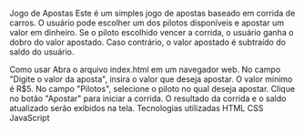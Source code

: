 Jogo de Apostas
Este é um simples jogo de apostas baseado em corrida de carros. O usuário pode escolher um dos pilotos disponíveis e apostar um valor em dinheiro. Se o piloto escolhido vencer a corrida, o usuário ganha o dobro do valor apostado. Caso contrário, o valor apostado é subtraído do saldo do usuário.

Como usar
Abra o arquivo index.html em um navegador web.
No campo "Digite o valor da aposta", insira o valor que deseja apostar. O valor mínimo é R$5.
No campo "Pilotos", selecione o piloto no qual deseja apostar.
Clique no botão "Apostar" para iniciar a corrida.
O resultado da corrida e o saldo atualizado serão exibidos na tela.
Tecnologias utilizadas
HTML
CSS
JavaScript

